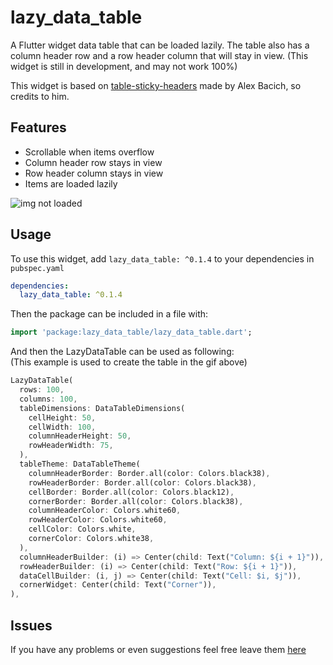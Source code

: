 # lazy_data_table

A Flutter widget data table that can be loaded lazily. The table also has a column header row and a row header column that will stay in view.
(This widget is still in development, and may not work 100%)

This widget is based on [table-sticky-headers](https://pub.dev/packages/table_sticky_headers) made by Alex Bacich, so credits to him.

## Features

* Scrollable when items overflow
* Column header row stays in view
* Row header column stays in view
* Items are loaded lazily

![img not loaded](https://gitlab.com/_Naomi/lazy_data_table/-/raw/master/example/lazy_data_table_example.gif "lazy_data_table example")

## Usage

To use this widget, add `lazy_data_table: ^0.1.4` to your dependencies in `pubspec.yaml`

```yaml
dependencies:
  lazy_data_table: ^0.1.4
```

Then the package can be included in a file with:

```dart
import 'package:lazy_data_table/lazy_data_table.dart';
```

And then the LazyDataTable can be used as following:  
(This example is used to create the table in the gif above)

```dart
LazyDataTable(
  rows: 100,
  columns: 100,
  tableDimensions: DataTableDimensions(
    cellHeight: 50,
    cellWidth: 100,
    columnHeaderHeight: 50,
    rowHeaderWidth: 75,
  ),
  tableTheme: DataTableTheme(
    columnHeaderBorder: Border.all(color: Colors.black38),
    rowHeaderBorder: Border.all(color: Colors.black38),
    cellBorder: Border.all(color: Colors.black12),
    cornerBorder: Border.all(color: Colors.black38),
    columnHeaderColor: Colors.white60,
    rowHeaderColor: Colors.white60,
    cellColor: Colors.white,
    cornerColor: Colors.white38,
  ),
  columnHeaderBuilder: (i) => Center(child: Text("Column: ${i + 1}")),
  rowHeaderBuilder: (i) => Center(child: Text("Row: ${i + 1}")),
  dataCellBuilder: (i, j) => Center(child: Text("Cell: $i, $j")),
  cornerWidget: Center(child: Text("Corner")),
),
```

## Issues
If you have any problems or even suggestions feel free leave them [here](https://gitlab.com/_Naomi/lazy_data_table/-/issues)
